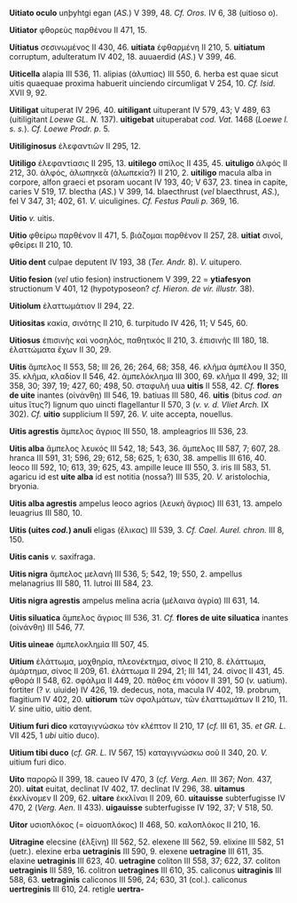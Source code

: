 **Uitiato oculo** unþyhtgi egan (*AS.*) V 399, 48. *Cf. Oros.* IV 6, 38
(uitioso o).

**Uitiator** φθορεὺς παρθένου II 471, 15.

**Uitiatus** σεσινωμένος II 430, 46. **uitiata** ἐφθαρμένη II 210, 5.
**uitiatum** corruptum, adulteratum IV 402, 18. auuaerdid (*AS.*) V 399,
46.

**Uiticella** alapia III 536, 11. alipias (ἀλυπίας) III 550, 6. herba
est quae sicut uitis quaequae proxima habuerit uinciendo circumligat V
254, 10. *Cf. Isid.* XVII 9, 92.

**Uitiligat** uituperat IV 296, 40. **uitiligant** uituperant IV 579,
43; V 489, 63 (uitiligitant *Loewe GL. N.* 137). **uitigebat**
uituperabat *cod. Vat.* 1468 (*Loewe l. s. s.*). *Cf. Loewe Prodr. p.*
5.

**Uitiliginosus** ἐλεφαντιῶν II 295, 12.

**Uitiligo** ἐλεφαντίασις II 295, 13. **uitilego** σπίλος II 435, 45.
**uituligo** ἀλφός II 212, 30. ἀλφός, ἀλωπηκε̄α (ἀλωπεκία?) II 210, 2.
**uitiligo** macula alba in corpore, alfon graeci et psoram uocant IV
193, 40; V 637, 23. tinea in capite, caries V 519, 17. blectha (*AS.*) V
399, 14. blaecthrust (*vel* blaecthrust, *AS.*), fel V 347, 31; 402, 61.
*V.* uiculigines. *Cf. Festus Pauli p.* 369, 16.

**Uitio** *v.* uitis.

**Uitio** φθείρω παρθένον II 471, 5. βιάζομαι παρθένον II 257, 28.
**uitiat** σινοῖ, φθείρει II 210, 10.

**Uitio dent** culpae deputent IV 193, 38 (*Ter. Andr.* 8). *V.*
uitupero.

**Uitio fesion** (*vel* utio fesion) instructionem V 399, 22 =
**ytiafesyon** structionum V 401, 12 (hypotyposeon? *cf. Hieron. de vir.
illustr.* 38).

**Uitiolum** ἐλαττωμάτιον II 294, 22.

**Uitiositas** κακία, σινότης II 210, 6. turpitudo IV 426, 11; V 545,
60.

**Uitiosus** ἐπισινὴς καὶ νοσηλός, παθητικός II 210, 3. ἐπισινής III
180, 18. ἐλαττώματα ἔχων II 30, 29.

**Uitis** ἄμπελος II 553, 58; III 26, 26; 264, 68; 358, 46. κλῆμα
ἀμπέλου II 350, 35. κλῆμα, κλαδίον II 546, 42. ἀμπελόκλημα III 300, 69.
κλῆμα II 499, 32; III 358, 30; 397, 19; 427, 60; 498, 50. σταφυλή uua
**uitis** II 558, 42. *Cf.* **flores de uite** inantes (οἰνάνθη) III
546, 19. batiuas III 580, 46. **uitis** (bitus *cod. an* uitus ἴτυς?)
lignum quo uincti flagellantur II 570, 3 (*v. v. d. Vliet Arch.* IX
302). *Cf.* **uitio** supplicium II 597, 26. *V.* uite accepta,
nouellus.

**Uitis agrestis** ἄμπελος ἄγριος III 550, 18. ampleagrios III 536, 23.

**Uitis alba** ἄμπελος λευκός III 542, 18; 543, 36. ἄμπελος III 587, 7;
607, 28. hranca III 591, 31; 596, 29; 612, 58; 625, 1; 630, 38. ampellis
III 616, 40. leoco III 592, 10; 613, 39; 625, 43. ampille leuce III 550,
3. iris III 583, 51. agaricu id est **uite alba** id est notitia
(nossa?) III 535, 20. *V.* aristolochia, bryonia.

**Uitis alba agrestis** ampelus leoco agrios (λευκὴ ἄγριος) III 631, 13.
ampelo leuagrius III 580, 10.

**Uitis (uites *cod.*) anuli** eligas (ἕλικας) III 539, 3. *Cf.
Cael. Aurel. chron.* III 8, 150.

**Uitis canis** *v.* saxifraga.

**Uitis nigra** ἄμπελος μελανή III 536, 5; 542, 19; 550, 2. ampellus
melanagrius III 580, 11. lutroi III 584, 23.

**Uitis nigra agrestis** ampelus melina acria (μέλαινα ἀγρία) III 631,
14.

**Uitis siluatica** ἄμπελος ἄγριος III 536, 31. *Cf.* **flores de uite
siluatica** inantes (οἰνάνθη) III 546, 77.

**Uitis uineae** ἀμπελοκλημία III 507, 45.

**Uitium** ἐλάττωμα, μοχθηρία, πλεονέκτημα, σίνος II 210, 8. ἐλάττωμα,
ἁμάρτημα, σίνος II 209, 61. ἐλάττωμα II 294, 21; III 141, 24. σίνος II
431, 45. φθορά II 548, 62. σφάλμα II 449, 20. πάθος ἐπι νόσον II 391, 50
(*v.* uatium). fortiter (? *v.* uiuide) IV 426, 19. dedecus, nota,
macula IV 402, 19. probrum, flagitium IV 402, 20. **uitiorum** τῶν
σφαλμάτων, τῶν ἐλαττωμάτων II 210, 11. *V.* sine uitio, uitio dent.

**Uitium furi dico** καταγιγνώσκω τὸν κλέπτον II 210, 17 (*cf.* III 61,
35. *et GR. L.* VII 425, 1 *ubi* uitio duco).

**Uitium tibi duco** (*cf. GR. L.* IV 567, 15) καταγιγνώσκω σοῦ II
340, 20. *V.* uitium furi dico.

**Uito** παρορῶ II 399, 18. caueo IV 470, 3 (*cf. Verg. Aen.* III 367;
*Non.* 437, 20). **uitat** euitat, declinat IV 402, 17. declinat IV 296,
38. **uitamus** ἐκκλίνομεν II 209, 62. **uitare** ἐκκλῖναι II 209, 60.
**uitauisse** subterfugisse IV 470, 2 (*Verg. Aen.* II 433).
**uigauisse** subterfugisse IV 192, 37; V 518, 50.

**Uitor** υσιοπλόκος (= οἰσυοπλόκος) II 468, 50. καλοπλόκος II 210, 16.

**Uitragine** elecsine (ἑλξίνη) III 562, 52. elexene III 562, 59.
elixine III 582, 51 (uetr.). elexine erba **uetraginis** III 590, 9.
elexene **uetragine** III 611, 35. elaxine **uetraginis** III 623, 40.
**uetragine** coliton III 558, 37; 622, 37. coliton **uetraginis** III
589, 16. colitron **uetragines** III 610, 35. caliconus **uitraginis**
III 588, 63. **uetraginis** caliconos III 596, 24; 630, 31 (col.).
caliconus **uertreginis** III 610, 24. retigle **uertra-**
